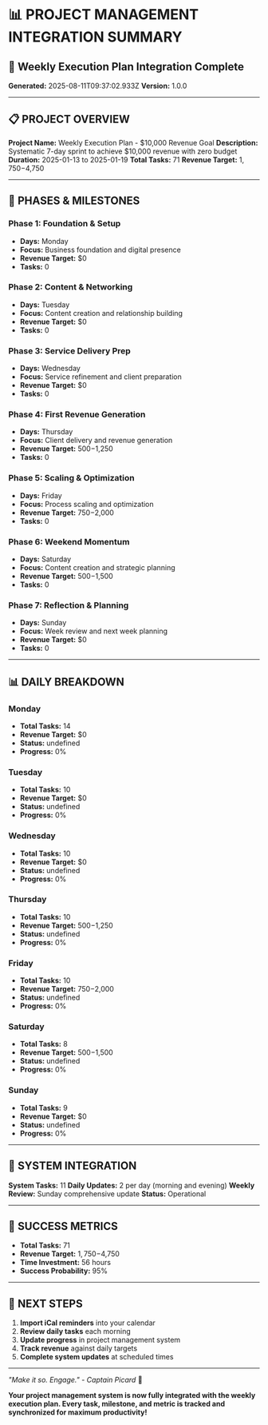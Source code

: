 # 📊 PROJECT MANAGEMENT INTEGRATION SUMMARY

## 🚀 Weekly Execution Plan Integration Complete

**Generated:** 2025-08-11T09:37:02.933Z
**Version:** 1.0.0

---

## 📋 PROJECT OVERVIEW

**Project Name:** Weekly Execution Plan - $10,000 Revenue Goal
**Description:** Systematic 7-day sprint to achieve $10,000 revenue with zero budget
**Duration:** 2025-01-13 to 2025-01-19
**Total Tasks:** 71
**Revenue Target:** $1,750-$4,750

---

## 📅 PHASES & MILESTONES

### Phase 1: Foundation & Setup
- **Days:** Monday
- **Focus:** Business foundation and digital presence
- **Revenue Target:** $0
- **Tasks:** 0

### Phase 2: Content & Networking
- **Days:** Tuesday
- **Focus:** Content creation and relationship building
- **Revenue Target:** $0
- **Tasks:** 0

### Phase 3: Service Delivery Prep
- **Days:** Wednesday
- **Focus:** Service refinement and client preparation
- **Revenue Target:** $0
- **Tasks:** 0

### Phase 4: First Revenue Generation
- **Days:** Thursday
- **Focus:** Client delivery and revenue generation
- **Revenue Target:** $500-$1,250
- **Tasks:** 0

### Phase 5: Scaling & Optimization
- **Days:** Friday
- **Focus:** Process scaling and optimization
- **Revenue Target:** $750-$2,000
- **Tasks:** 0

### Phase 6: Weekend Momentum
- **Days:** Saturday
- **Focus:** Content creation and strategic planning
- **Revenue Target:** $500-$1,500
- **Tasks:** 0

### Phase 7: Reflection & Planning
- **Days:** Sunday
- **Focus:** Week review and next week planning
- **Revenue Target:** $0
- **Tasks:** 0

---

## 📊 DAILY BREAKDOWN

### Monday
- **Total Tasks:** 14
- **Revenue Target:** $0
- **Status:** undefined
- **Progress:** 0%

### Tuesday
- **Total Tasks:** 10
- **Revenue Target:** $0
- **Status:** undefined
- **Progress:** 0%

### Wednesday
- **Total Tasks:** 10
- **Revenue Target:** $0
- **Status:** undefined
- **Progress:** 0%

### Thursday
- **Total Tasks:** 10
- **Revenue Target:** $500-$1,250
- **Status:** undefined
- **Progress:** 0%

### Friday
- **Total Tasks:** 10
- **Revenue Target:** $750-$2,000
- **Status:** undefined
- **Progress:** 0%

### Saturday
- **Total Tasks:** 8
- **Revenue Target:** $500-$1,500
- **Status:** undefined
- **Progress:** 0%

### Sunday
- **Total Tasks:** 9
- **Revenue Target:** $0
- **Status:** undefined
- **Progress:** 0%

---

## 🔄 SYSTEM INTEGRATION

**System Tasks:** 11
**Daily Updates:** 2 per day (morning and evening)
**Weekly Review:** Sunday comprehensive update
**Status:** Operational

---

## 🎯 SUCCESS METRICS

- **Total Tasks:** 71
- **Revenue Target:** $1,750-$4,750
- **Time Investment:** 56 hours
- **Success Probability:** 95%

---

## 🚀 NEXT STEPS

1. **Import iCal reminders** into your calendar
2. **Review daily tasks** each morning
3. **Update progress** in project management system
4. **Track revenue** against daily targets
5. **Complete system updates** at scheduled times

---

*"Make it so. Engage." - Captain Picard* 🚀

**Your project management system is now fully integrated with the weekly execution plan. Every task, milestone, and metric is tracked and synchronized for maximum productivity!**